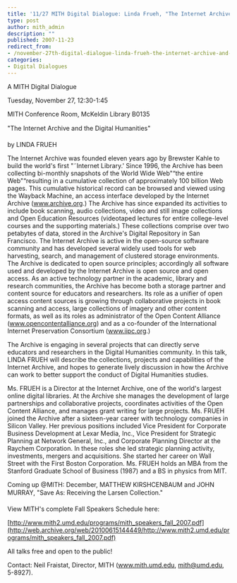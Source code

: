 ```yaml
---
title: '11/27 MITH Digital Dialogue: Linda Frueh, "The Internet Archive and the Digital Humanities"'
type: post
author: mith_admin
description: ""
published: 2007-11-23
redirect_from: 
- /november-27th-digital-dialogue-linda-frueh-the-internet-archive-and-the-digital-humanities/
categories:
- Digital Dialogues
---
```

A MITH Digital Dialogue

Tuesday, November 27, 12:30-1:45

MITH Conference Room, McKeldin Library B0135

"The Internet Archive and the Digital Humanities"

by LINDA FRUEH

The Internet Archive was founded eleven years ago by Brewster Kahle to build the world's first "˜Internet Library.' Since 1996, the Archive has been collecting bi-monthly snapshots of the World Wide Web"“the entire Web"“resulting in a cumulative collection of approximately 100 billion Web pages. This cumulative historical record can be browsed and viewed using the Wayback Machine, an access interface developed by the Internet Archive (www.archive.org.) The Archive has since expanded its activities to include book scanning, audio collections, video and still image collections and Open Education Resources (videotaped lectures for entire college-level courses and the supporting materials.) These collections comprise over two petabytes of data, stored in the Archive's Digital Repository in San Francisco. The Internet Archive is active in the open-source software community and has developed several widely used tools for web harvesting, search, and management of clustered storage environments. The Archive is dedicated to open source principles; accordingly all software used and developed by the Internet Archive is open source and open access. As an active technology partner in the academic, library and research communities, the Archive has become both a storage partner and content source for educators and researchers. Its role as a unifier of open access content sources is growing through collaborative projects in book scanning and access, large collections of imagery and other content formats, as well as its roles as administrator of the Open Content Alliance (www.opencontentalliance.org) and as a co-founder of the International Internet Preservation Consortium (www.iipc.org.)

The Archive is engaging in several projects that can directly serve educators and researchers in the Digital Humanities community. In this talk, LINDA FRUEH will describe the collections, projects and capabilities of the Internet Archive, and hopes to generate lively discussion in how the Archive can work to better support the conduct of Digital Humanities studies.

Ms. FRUEH is a Director at the Internet Archive, one of the world's largest online digital libraries. At the Archive she manages the development of large partnerships and collaborative projects, coordinates activities of the Open Content Alliance, and manages grant writing for large projects. Ms. FRUEH joined the Archive after a sixteen-year career with technology companies in Silicon Valley. Her previous positions included Vice President for Corporate Business Development at Lexar Media, Inc., Vice President for Strategic Planning at Network General, Inc., and Corporate Planning Director at the Raychem Corporation. In these roles she led strategic planning activity, investments, mergers and acquisitions. She started her career on Wall Street with the First Boston Corporation. Ms. FRUEH holds an MBA from the Stanford Graduate School of Business (1987) and a BS in physics from MIT.

Coming up @MITH: December, MATTHEW KIRSHCENBAUM and JOHN MURRAY, "Save As: Receiving the Larsen Collection."

View MITH's complete Fall Speakers Schedule here:

[](http://web.archive.org/web/20100615144449/http://www.mith2.umd.edu/programs/mith_speakers_fall_2007.pdf)

[http://www.mith2.umd.edu/programs/mith_speakers_fall_2007.pdf](http://web.archive.org/web/20100615144449/http://www.mith2.umd.edu/programs/mith_speakers_fall_2007.pdf)

All talks free and open to the public!

Contact: Neil Fraistat, Director, MITH (www.mith.umd.edu, mith@umd.edu, 5-8927).
